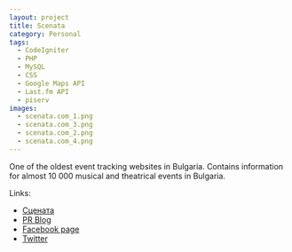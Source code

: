 ```yaml
---
layout: project
title: Scenata
category: Personal
tags:
  - CodeIgniter
  - PHP
  - MySQL
  - CSS
  - Google Maps API
  - Last.fm API
  - piserv
images:
  - scenata.com_1.png
  - scenata.com_3.png
  - scenata.com_2.png
  - scenata.com_4.png
---
```


One of the oldest event tracking websites in Bulgaria. Contains information for almost 10 000 musical and theatrical events in Bulgaria. 

Links:

* [Сцената](http://scenata.com)
* [PR Blog](http://blog.scenata.com)
* [Facebook page](http://www.facebook.com/pages/Scenata/313432581616)
* [Twitter](http://twitter.com/scenata)
